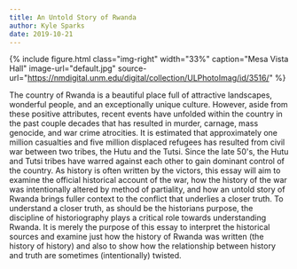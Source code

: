 ```yaml
---
title: An Untold Story of Rwanda
author: Kyle Sparks
date: 2019-10-21
---
```


{% include figure.html
  class="img-right"
  width="33%"
  caption="Mesa Vista Hall"
  image-url="default.jpg"
  source-url="https://nmdigital.unm.edu/digital/collection/ULPhotoImag/id/3516/"
%}

The country of Rwanda is a beautiful place full of attractive landscapes, wonderful people, and an exceptionally unique culture. However, aside from these positive attributes, recent events have unfolded within the country in the past couple decades that has resulted in murder, carnage, mass genocide, and war crime atrocities. It is estimated that approximately one million casualties and five million displaced refugees has resulted from civil war between two tribes, the Hutu and the Tutsi. Since the late 50's, the Hutu and Tutsi tribes have warred against each other to gain dominant control of the country. As history is often written by the victors, this essay will aim to examine the official historical account of the war, how the history of the war was intentionally altered by method of partiality, and how an untold story of Rwanda brings fuller context to the conflict that underlies a closer truth. To understand a closer truth, as should be the historians purpose, the discipline of historiography plays a critical role towards understanding Rwanda. It is merely the purpose of this essay to interpret the historical sources and examine just how the history of Rwanda was written (the history of history) and also to show how the relationship between history and truth are sometimes (intentionally) twisted. 

